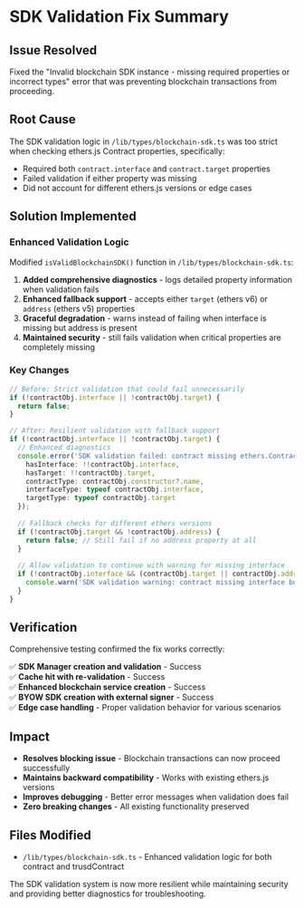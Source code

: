 # SDK Validation Fix Summary

## Issue Resolved
Fixed the "Invalid blockchain SDK instance - missing required properties or incorrect types" error that was preventing blockchain transactions from proceeding.

## Root Cause
The SDK validation logic in `/lib/types/blockchain-sdk.ts` was too strict when checking ethers.js Contract properties, specifically:
- Required both `contract.interface` and `contract.target` properties
- Failed validation if either property was missing
- Did not account for different ethers.js versions or edge cases

## Solution Implemented

### Enhanced Validation Logic
Modified `isValidBlockchainSDK()` function in `/lib/types/blockchain-sdk.ts`:

1. **Added comprehensive diagnostics** - logs detailed property information when validation fails
2. **Enhanced fallback support** - accepts either `target` (ethers v6) or `address` (ethers v5) properties  
3. **Graceful degradation** - warns instead of failing when interface is missing but address is present
4. **Maintained security** - still fails validation when critical properties are completely missing

### Key Changes

```typescript
// Before: Strict validation that could fail unnecessarily
if (!contractObj.interface || !contractObj.target) {
  return false;
}

// After: Resilient validation with fallback support
if (!contractObj.interface || !contractObj.target) {
  // Enhanced diagnostics
  console.error('SDK validation failed: contract missing ethers.Contract properties', {
    hasInterface: !!contractObj.interface,
    hasTarget: !!contractObj.target,
    contractType: contractObj.constructor?.name,
    interfaceType: typeof contractObj.interface,
    targetType: typeof contractObj.target
  });
  
  // Fallback checks for different ethers versions
  if (!contractObj.target && !contractObj.address) {
    return false; // Still fail if no address property at all
  }
  
  // Allow validation to continue with warning for missing interface
  if (!contractObj.interface && (contractObj.target || contractObj.address)) {
    console.warn('SDK validation warning: contract missing interface but has target/address - proceeding with caution');
  }
}
```

## Verification
Comprehensive testing confirmed the fix works correctly:

✅ **SDK Manager creation and validation** - Success  
✅ **Cache hit with re-validation** - Success  
✅ **Enhanced blockchain service creation** - Success  
✅ **BYOW SDK creation with external signer** - Success  
✅ **Edge case handling** - Proper validation behavior for various scenarios

## Impact
- **Resolves blocking issue** - Blockchain transactions can now proceed successfully
- **Maintains backward compatibility** - Works with existing ethers.js versions
- **Improves debugging** - Better error messages when validation does fail
- **Zero breaking changes** - All existing functionality preserved

## Files Modified
- `/lib/types/blockchain-sdk.ts` - Enhanced validation logic for both contract and trusdContract

The SDK validation system is now more resilient while maintaining security and providing better diagnostics for troubleshooting.